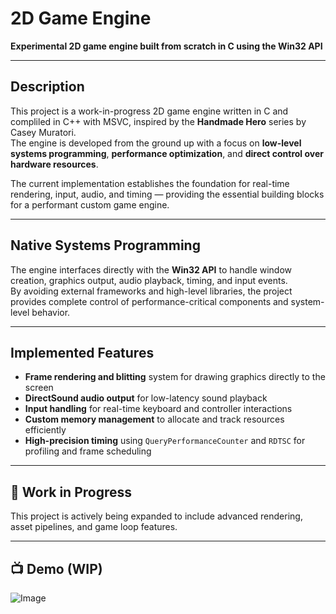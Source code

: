 # 2D Game Engine

**Experimental 2D game engine built from scratch in C using the Win32 API**

---

## Description

This project is a work-in-progress 2D game engine written in C and compliled in C++ with MSVC, inspired by the **Handmade Hero** series by Casey Muratori.  
The engine is developed from the ground up with a focus on **low-level systems programming**, **performance optimization**, and **direct control over hardware resources**.  

The current implementation establishes the foundation for real-time rendering, input, audio, and timing — providing the essential building blocks for a performant custom game engine.

---

## Native Systems Programming

The engine interfaces directly with the **Win32 API** to handle window creation, graphics output, audio playback, timing, and input events.  
By avoiding external frameworks and high-level libraries, the project provides complete control of performance-critical components and system-level behavior.  

---

## Implemented Features

- **Frame rendering and blitting** system for drawing graphics directly to the screen  
- **DirectSound audio output** for low-latency sound playback  
- **Input handling** for real-time keyboard and controller interactions  
- **Custom memory management** to allocate and track resources efficiently  
- **High-precision timing** using `QueryPerformanceCounter` and `RDTSC` for profiling and frame scheduling  

---

## 🚧 Work in Progress

This project is actively being expanded to include advanced rendering, asset pipelines, and game loop features.  

---

## 📺 Demo (WIP)
![Image](https://github.com/user-attachments/assets/749394a5-bafb-4804-9604-cd815cf6987c)

